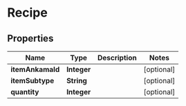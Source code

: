 

# Recipe


## Properties

| Name | Type | Description | Notes |
|------------ | ------------- | ------------- | -------------|
|**itemAnkamaId** | **Integer** |  |  [optional] |
|**itemSubtype** | **String** |  |  [optional] |
|**quantity** | **Integer** |  |  [optional] |



